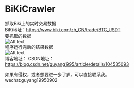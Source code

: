 # BiKiCrawler
抓取Biki上的实时交易数据  
BiKi地址：https://www.biki.com/zh_CN/trade/BTC_USDT  
要抓取的数据  
![Alt text](https://github.com/Guyang1995/BiKiCrawler/blob/master/网页截图.png)  
程序运行完后的结果数据  
![Alt text](https://github.com/Guyang1995/BiKiCrawler/blob/master/BikiCrawler%E7%BB%93%E6%9E%9C%E6%95%B0%E6%8D%AE.png)  
博客地址：
CSDN地址：https://blog.csdn.net/guyang1995/article/details/104535093  



如果有侵权，或者想要进一步了解，可以直接联系我。  
wechat:guyang19950902
